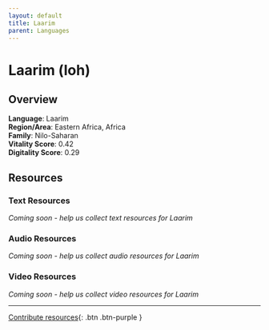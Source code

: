 ```yaml
---
layout: default
title: Laarim
parent: Languages
---
```


# Laarim (loh)

## Overview

**Language**: Laarim  
**Region/Area**: Eastern Africa, Africa  
**Family**: Nilo-Saharan  
**Vitality Score**: 0.42  
**Digitality Score**: 0.29  

## Resources

### Text Resources
*Coming soon - help us collect text resources for Laarim*

### Audio Resources
*Coming soon - help us collect audio resources for Laarim*

### Video Resources
*Coming soon - help us collect video resources for Laarim*

---

[Contribute resources](https://fairtrain.github.io/){: .btn .btn-purple }

